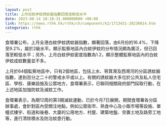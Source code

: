 ```yaml
---
layout: post
title: 上月白紋伊蚊誘蚊器指數回落至較低水平
date: 2023-08-14 18:18:31.000000000 +08:00
link: https://news.rthk.hk/rthk/ch/component/k2/1713431-20230814.htm
categories: rthk
---
```


食環署公布，上月全港白紋伊蚊誘蚊器指數，顯著回落，由6月份的16.4%，下降至9.2%，屬於2級水平。顯示監察地區內白紋伊蚊的分布情況頗為廣泛，但已回落至較低水平；另外，上月白紋伊蚊密度指數為1.2，顯示整體監察地區內的白紋伊蚊成蚊數量並不多。
 
上月於64個監察地區中，只有2個地區，包括上水、筲箕灣及西灣河的分區誘蚊器指數，達到百分之二十的警戒水平或以上。有關的誘蚊器大多位於公共及私人住宅區、學校、康樂設施及公眾地方，食環署表示，已聯同相關政府部門採取行動，在上述地區加強防蚊及滅蚊工作。
 
食環署表示，為期12周的第3期滅蚊運動，已於今月7日展開，期間食環署各分區辦事處，會針對區內受關注地點，例如公眾街巿、熟食中心及小販巿場等設施、單幢式樓宇、街道和後巷、大廈的公用地方、村屋、建築地盤、空置土地及路旁工地等，進行清除積水及防治蚊患行動。
